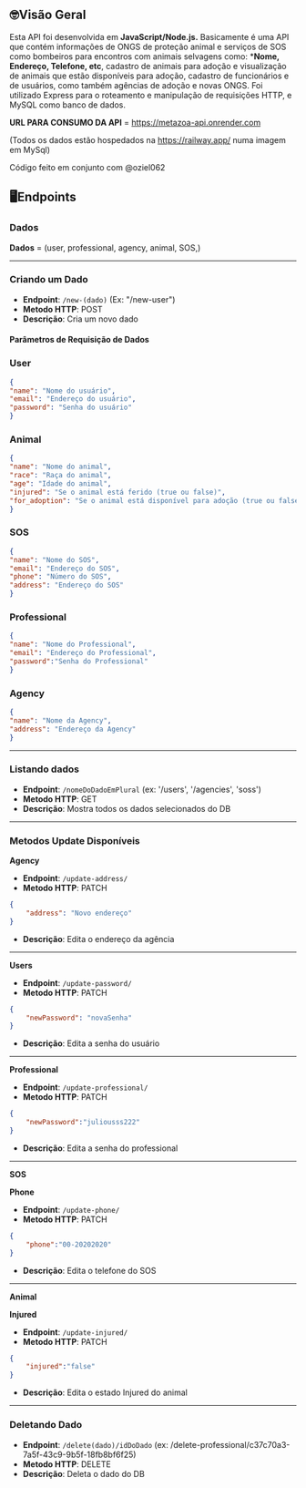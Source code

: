 ﻿## 🤓Visão Geral
Esta API foi desenvolvida em **JavaScript/Node.js.** 
Basicamente é uma API que contém informações de ONGS de proteção animal e serviços de SOS como bombeiros para encontros com animais selvagens como: ***Nome, Endereço, Telefone, etc**, cadastro de animais para adoção e visualização de animais que estão disponíveis para adoção, cadastro de funcionários e de usuários, como também agências de adoção e novas ONGS.
Foi utilizado Express para o roteamento e manipulação de requisições HTTP, e MySQL como banco de dados.

**URL PARA CONSUMO DA API** =  https://metazoa-api.onrender.com 

(Todos os dados estão hospedados na https://railway.app/ numa imagem em MySql)

Código feito em conjunto com @oziel062

## 🖥️Endpoints

### Dados

**Dados** = (user, professional, agency, animal, SOS,)

---
### Criando um Dado

- **Endpoint**: `/new-(dado)` (Ex: "/new-user")
- **Metodo HTTP**: POST
- **Descrição**: Cria um novo dado


#### Parâmetros de Requisição de Dados

### User

~~~json
{
"name": "Nome do usuário",
"email": "Endereço do usuário",
"password": "Senha do usuário"
}
~~~

### Animal
~~~json
{
"name": "Nome do animal",
"race": "Raça do animal",
"age": "Idade do animal",
"injured": "Se o animal está ferido (true ou false)",
"for_adoption": "Se o animal está disponível para adoção (true ou false)"
}
~~~


### SOS
~~~json
{ 
"name": "Nome do SOS",
"email": "Endereço do SOS",
"phone": "Número do SOS",
"address": "Endereço do SOS"
}
~~~


### Professional
~~~json
{ 
"name": "Nome do Professional",
"email": "Endereço do Professional",
"password":"Senha do Professional"
}
~~~

### Agency
~~~json
{
"name": "Nome da Agency",
"address": "Endereço da Agency"
}
~~~


---
### Listando dados

- **Endpoint**: `/nomeDoDadoEmPlural` (ex: '/users', '/agencies', 'soss')
- **Metodo HTTP**: GET
- **Descrição**: Mostra todos os dados selecionados do DB

---
### Metodos Update Disponíveis

**Agency**


- **Endpoint**: `/update-address/`
- **Metodo HTTP**: PATCH
~~~~json
{
	"address": "Novo endereço"
}
~~~~
- **Descrição**: Edita o endereço da agência

---
**Users**

- **Endpoint**: `/update-password/`
- **Metodo HTTP**: PATCH
~~~~json
{
	"newPassword": "novaSenha"
}
~~~~
- **Descrição**: Edita a senha do usuário
---
**Professional**

- **Endpoint**: `/update-professional/`
- **Metodo HTTP**: PATCH
~~~~json
{
	"newPassword":"juliousss222"
}
~~~~
- **Descrição**: Edita a senha do professional

---
**SOS**

**Phone**
- **Endpoint**: `/update-phone/`
- **Metodo HTTP**: PATCH
~~~~json
{
	"phone":"00-20202020"
}
~~~~
- **Descrição**: Edita o telefone do SOS

---
**Animal**

**Injured**
- **Endpoint**: `/update-injured/`
- **Metodo HTTP**: PATCH
~~~~json
{
	"injured":"false"
}
~~~~
- **Descrição**: Edita o estado Injured do animal

---
### Deletando Dado

- **Endpoint**: `/delete(dado)/idDoDado` (ex: /delete-professional/c37c70a3-7a5f-43c9-9b5f-18fb8bf6f25)
- **Metodo HTTP**: DELETE
- **Descrição**: Deleta o dado do DB
